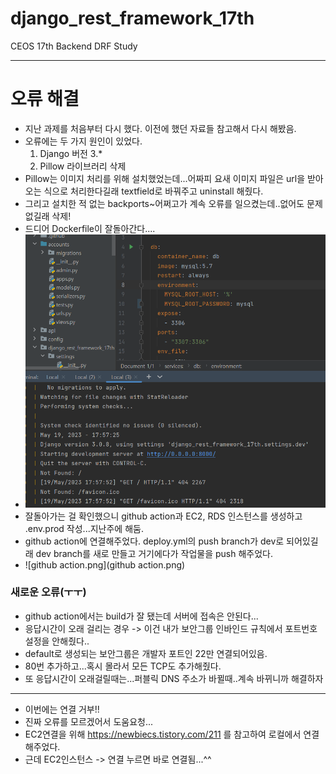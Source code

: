 # django_rest_framework_17th
CEOS 17th Backend DRF Study

----

# 오류 해결
- 지난 과제를 처음부터 다시 했다. 이전에 했던 자료들 참고해서 다시 해봤음.
- 오류에는 두 가지 원인이 있었다.
    1. Django 버전 3.*
    2. Pillow 라이브러리 삭제
- Pillow는 이미지 처리를 위해 설치했었는데...어짜피 요새 이미지 파일은 url을 받아오는 식으로 처리한다길래 textfield로 바꿔주고 uninstall 해줬다.
- 그리고 설치한 적 없는 backports~어쩌고가 계속 오류를 일으켰는데..없어도 문제 없길래 삭제!
- 드디어 Dockerfile이 잘돌아간다....
- ![성공.png](성공.png)
- 잘돌아가는 걸 확인했으니 github action과 EC2, RDS 인스턴스를 생성하고 .env.prod 작성...지난주에 해둠.
- github action에 연결해주었다. deploy.yml의 push branch가 dev로 되어있길래 dev branch를 새로 만들고 거기에다가 작업물을 push 해주었다.
- ![github action.png](github action.png)
### 새로운 오류(ㅜㅜ)
- github action에서는 build가 잘 됐는데 서버에 접속은 안된다...
- 응답시간이 오래 걸리는 경우  ->  이건 내가 보안그룹 인바인드 규칙에서 포트번호 설정을 안해줬다..
- default로 생성되는 보안그룹은 개발자 포트인 22만 연결되어있음.
- 80번 추가하고...혹시 몰라서 모든 TCP도 추가해줬다.
- 또 응답시간이 오래걸릴때는...퍼블릭 DNS 주소가 바뀔때..계속 바뀌니까 해결하자
---
- 이번에는 연결 거부!!
- 진짜 오류를 모르겠어서 도움요청...
- EC2연결을 위해 https://newbiecs.tistory.com/211 를 참고하여 로컬에서 연결해주었다.
- 근데 EC2인스턴스 -> 연결 누르면 바로 연결됨...^^